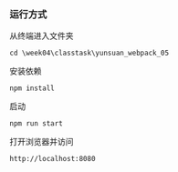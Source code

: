### 运行方式
从终端进入文件夹
```
cd \week04\classtask\yunsuan_webpack_05
```
安装依赖
```
npm install
```
启动
```
npm run start
```
打开浏览器并访问
```
http://localhost:8080
```